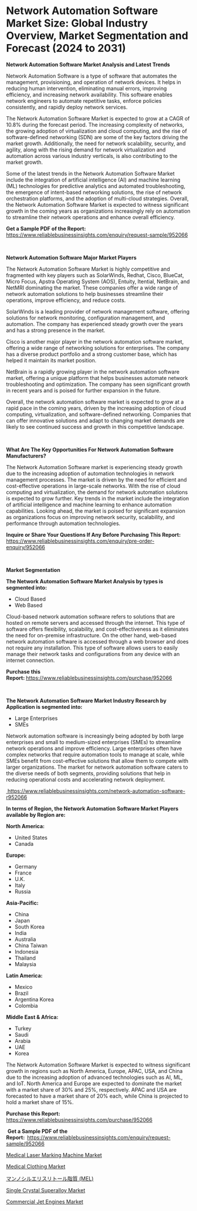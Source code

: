 <p><h1>Network Automation Software Market Size: Global Industry Overview, Market Segmentation and Forecast (2024 to 2031)</h1></p><p><strong>Network Automation Software Market Analysis and Latest Trends</strong></p>
<p><p>Network Automation Software is a type of software that automates the management, provisioning, and operation of network devices. It helps in reducing human intervention, eliminating manual errors, improving efficiency, and increasing network availability. This software enables network engineers to automate repetitive tasks, enforce policies consistently, and rapidly deploy network services.</p><p>The Network Automation Software Market is expected to grow at a CAGR of 10.8% during the forecast period. The increasing complexity of networks, the growing adoption of virtualization and cloud computing, and the rise of software-defined networking (SDN) are some of the key factors driving the market growth. Additionally, the need for network scalability, security, and agility, along with the rising demand for network virtualization and automation across various industry verticals, is also contributing to the market growth.</p><p>Some of the latest trends in the Network Automation Software Market include the integration of artificial intelligence (AI) and machine learning (ML) technologies for predictive analytics and automated troubleshooting, the emergence of intent-based networking solutions, the rise of network orchestration platforms, and the adoption of multi-cloud strategies. Overall, the Network Automation Software Market is expected to witness significant growth in the coming years as organizations increasingly rely on automation to streamline their network operations and enhance overall efficiency.</p></p>
<p><strong>Get a Sample PDF of the Report:&nbsp;</strong> <a href="https://www.reliablebusinessinsights.com/enquiry/request-sample/952066">https://www.reliablebusinessinsights.com/enquiry/request-sample/952066</a></p>
<p>&nbsp;</p>
<p><strong>Network Automation Software Major Market Players</strong></p>
<p><p>The Network Automation Software Market is highly competitive and fragmented with key players such as SolarWinds, Redhat, Cisco, BlueCat, Micro Focus, Apstra Operating System (AOS), Entuity, Itential, NetBrain, and NetMRI dominating the market. These companies offer a wide range of network automation solutions to help businesses streamline their operations, improve efficiency, and reduce costs.</p><p>SolarWinds is a leading provider of network management software, offering solutions for network monitoring, configuration management, and automation. The company has experienced steady growth over the years and has a strong presence in the market.</p><p>Cisco is another major player in the network automation software market, offering a wide range of networking solutions for enterprises. The company has a diverse product portfolio and a strong customer base, which has helped it maintain its market position.</p><p>NetBrain is a rapidly growing player in the network automation software market, offering a unique platform that helps businesses automate network troubleshooting and optimization. The company has seen significant growth in recent years and is poised for further expansion in the future.</p><p>Overall, the network automation software market is expected to grow at a rapid pace in the coming years, driven by the increasing adoption of cloud computing, virtualization, and software-defined networking. Companies that can offer innovative solutions and adapt to changing market demands are likely to see continued success and growth in this competitive landscape.</p></p>
<p>&nbsp;</p>
<p><strong>What Are The Key Opportunities For Network Automation Software Manufacturers?</strong></p>
<p><p>The Network Automation Software market is experiencing steady growth due to the increasing adoption of automation technologies in network management processes. The market is driven by the need for efficient and cost-effective operations in large-scale networks. With the rise of cloud computing and virtualization, the demand for network automation solutions is expected to grow further. Key trends in the market include the integration of artificial intelligence and machine learning to enhance automation capabilities. Looking ahead, the market is poised for significant expansion as organizations focus on improving network security, scalability, and performance through automation technologies.</p></p>
<p><strong>Inquire or Share Your Questions If Any Before Purchasing This Report:</strong> <a href="https://www.reliablebusinessinsights.com/enquiry/pre-order-enquiry/952066">https://www.reliablebusinessinsights.com/enquiry/pre-order-enquiry/952066</a></p>
<p>&nbsp;</p>
<p><strong>Market Segmentation</strong></p>
<p><strong>The Network Automation Software Market Analysis by types is segmented into:</strong></p>
<p><ul><li>Cloud Based</li><li>Web Based</li></ul></p>
<p><p>Cloud-based network automation software refers to solutions that are hosted on remote servers and accessed through the internet. This type of software offers flexibility, scalability, and cost-effectiveness as it eliminates the need for on-premise infrastructure. On the other hand, web-based network automation software is accessed through a web browser and does not require any installation. This type of software allows users to easily manage their network tasks and configurations from any device with an internet connection.</p></p>
<p><strong>Purchase this Report:&nbsp;</strong><a href="https://www.reliablebusinessinsights.com/purchase/952066">https://www.reliablebusinessinsights.com/purchase/952066</a></p>
<p>&nbsp;</p>
<p><strong>The Network Automation Software Market Industry Research by Application is segmented into:</strong></p>
<p><ul><li>Large Enterprises</li><li>SMEs</li></ul></p>
<p><p>Network automation software is increasingly being adopted by both large enterprises and small to medium-sized enterprises (SMEs) to streamline network operations and improve efficiency. Large enterprises often have complex networks that require automation tools to manage at scale, while SMEs benefit from cost-effective solutions that allow them to compete with larger organizations. The market for network automation software caters to the diverse needs of both segments, providing solutions that help in reducing operational costs and accelerating network deployment.</p></p>
<p><a href="https://www.reliablebusinessinsights.com/network-automation-software-r952066">&nbsp;https://www.reliablebusinessinsights.com/network-automation-software-r952066</a></p>
<p><strong>In terms of Region, the Network Automation Software Market Players available by Region are:</strong></p>
<p>
    <p> <strong> North America: </strong>
        <ul>
            <li>United States</li>
            <li>Canada</li>
        </ul>
        </p> 
    <p> <strong> Europe: </strong>
        <ul>
            <li>Germany</li>
            <li>France</li>
            <li>U.K.</li>
            <li>Italy</li>
            <li>Russia</li>
        </ul>
        </p> 
    <p> <strong> Asia-Pacific: </strong>
        <ul>
            <li>China</li>
            <li>Japan</li>
            <li>South Korea</li>
            <li>India</li>
            <li>Australia</li>
            <li>China Taiwan</li>
            <li>Indonesia</li>
            <li>Thailand</li>
            <li>Malaysia</li>
        </ul>
        </p> 
    <p> <strong> Latin America: </strong>
        <ul>
            <li>Mexico</li>
            <li>Brazil</li>
            <li>Argentina Korea</li>
            <li>Colombia</li>
        </ul>
        </p> 
    <p> <strong> Middle East & Africa: </strong>
        <ul>
            <li>Turkey</li>
            <li>Saudi</li>
            <li>Arabia</li>
            <li>UAE</li>
            <li>Korea</li>
        </ul>
    </p>
    </p>
<p><p>The Network Automation Software Market is expected to witness significant growth in regions such as North America, Europe, APAC, USA, and China due to the increasing adoption of advanced technologies such as AI, ML, and IoT. North America and Europe are expected to dominate the market with a market share of 30% and 25%, respectively. APAC and USA are forecasted to have a market share of 20% each, while China is projected to hold a market share of 15%.</p></p>
<p><strong>Purchase this Report: </strong><a href="https://www.reliablebusinessinsights.com/purchase/952066">https://www.reliablebusinessinsights.com/purchase/952066</a></p>
<p>&nbsp;<strong>Get a Sample PDF of the Report:&nbsp;&nbsp;</strong><a href="https://www.reliablebusinessinsights.com/enquiry/request-sample/952066">https://www.reliablebusinessinsights.com/enquiry/request-sample/952066</a></p>
<p><strong></strong></p>
<p><p><a href="https://github.com/lbird53714/Market-Research-Report-List-5/blob/main/medical-laser-marking-machine-market.md">Medical Laser Marking Machine Market</a></p><p><a href="https://github.com/dringals/Market-Research-Report-List-5/blob/main/medical-clothing-market.md">Medical Clothing Market</a></p><p><a href="https://github.com/LuzHills1972/Market-Research-Report-List-1/blob/main/7164431172914.md">マンノシルエリスリトール脂質 (MEL)</a></p><p><a href="https://www.linkedin.com/pulse/single-crystal-superalloy-market-trends-focusing-insight-l9eie?trackingId=tp6oZBQ6yr2%2FDqePKamGpw%3D%3D">Single Crystal Superalloy Market</a></p><p><a href="https://www.linkedin.com/pulse/commercial-jet-engines-market-ndash-industry-trends-forecast-period-tpnae">Commercial Jet Engines Market</a></p></p>